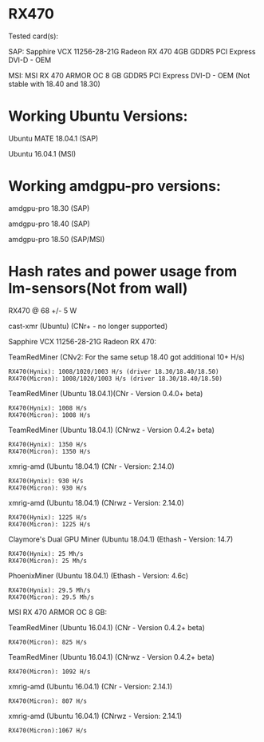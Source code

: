 # RX470
Tested card(s):

SAP: Sapphire VCX 11256-28-21G Radeon RX 470 4GB GDDR5 PCI Express DVI-D - OEM

MSI: MSI RX 470 ARMOR OC 8 GB GDDR5 PCI Express DVI-D - OEM (Not stable with 18.40 and 18.30)

# Working Ubuntu Versions:

Ubuntu MATE 18.04.1 (SAP)

Ubuntu 16.04.1 (MSI)

# Working amdgpu-pro versions:

amdgpu-pro 18.30 (SAP)

amdgpu-pro 18.40 (SAP)

amdgpu-pro 18.50 (SAP/MSI)

# Hash rates and power usage from lm-sensors(Not from wall)

RX470 @ 68 +/- 5 W

cast-xmr (Ubuntu) (CNr+ - no longer supported)

Sapphire VCX 11256-28-21G Radeon RX 470:

TeamRedMiner (CNv2: For the same setup 18.40 got additional 10+ H/s)

    RX470(Hynix): 1008/1020/1003 H/s (driver 18.30/18.40/18.50)
    RX470(Micron): 1008/1020/1003 H/s (driver 18.30/18.40/18.50)

TeamRedMiner (Ubuntu 18.04.1)(CNr - Version 0.4.0+ beta)

    RX470(Hynix): 1008 H/s
    RX470(Micron): 1008 H/s

TeamRedMiner (Ubuntu 18.04.1) (CNrwz - Version 0.4.2+ beta)

    RX470(Hynix): 1350 H/s
    RX470(Micron): 1350 H/s


xmrig-amd (Ubuntu 18.04.1) (CNr - Version: 2.14.0)

    RX470(Hynix): 930 H/s
    RX470(Micron): 930 H/s

xmrig-amd (Ubuntu 18.04.1) (CNrwz - Version: 2.14.0)

    RX470(Hynix): 1225 H/s
    RX470(Micron): 1225 H/s


Claymore's Dual GPU Miner (Ubuntu 18.04.1) (Ethash - Version: 14.7)

    RX470(Hynix): 25 Mh/s
    RX470(Micron): 25 Mh/s


PhoenixMiner (Ubuntu 18.04.1) (Ethash - Version: 4.6c)

    RX470(Hynix): 29.5 Mh/s
    RX470(Micron): 29.5 Mh/s


MSI RX 470 ARMOR OC 8 GB:

TeamRedMiner (Ubuntu 16.04.1) (CNr - Version 0.4.2+ beta)

    RX470(Micron): 825 H/s

TeamRedMiner (Ubuntu 16.04.1) (CNrwz - Version 0.4.2+ beta)

    RX470(Micron): 1092 H/s

xmrig-amd (Ubuntu 16.04.1) (CNr - Version: 2.14.1)

    RX470(Micron): 807 H/s

xmrig-amd (Ubuntu 16.04.1) (CNrwz - Version: 2.14.1)

    RX470(Micron):1067 H/s

